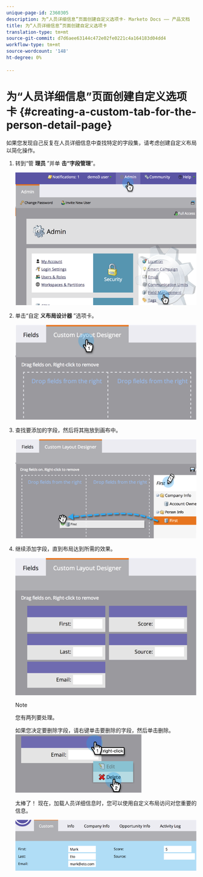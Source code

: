 ```yaml
---
unique-page-id: 2360305
description: 为“人员详细信息”页面创建自定义选项卡- Marketo Docs —— 产品文档
title: 为“人员详细信息”页面创建自定义选项卡
translation-type: tm+mt
source-git-commit: d7d6aee63144c472e02fe0221c4a164183d04dd4
workflow-type: tm+mt
source-wordcount: '148'
ht-degree: 0%

---
```



# 为“人员详细信息”页面创建自定义选项卡 {#creating-a-custom-tab-for-the-person-detail-page}

如果您发现自己反复在人员详细信息中查找特定的字段集，请考虑创建自定义布局以简化操作。

1. 转到“管 **理员** ”并单 **击“字段管理**”。

   ![](assets/image2014-9-16-16-3a41-3a41.png)

1. 单击“自定 **义布局设计器** ”选项卡。

   ![](assets/image2014-9-16-16-3a41-3a55.png)

1. 查找要添加的字段，然后将其拖放到画布中。

   ![](assets/three-1.png)

1. 继续添加字段，直到布局达到所需的效果。

   ![](assets/image2014-9-16-16-3a42-3a25.png)

   >[!NOTE]
   >
   >您有两列要处理。

   如果您决定要删除字段，请右键单击要删除的字段，然后单击删除。
   ![](assets/image2014-9-16-16-3a43-3a56.png)

   太棒了！ 现在，加载人员详细信息时，您可以使用自定义布局访问对您重要的信息。

   ![](assets/six-1.png)

